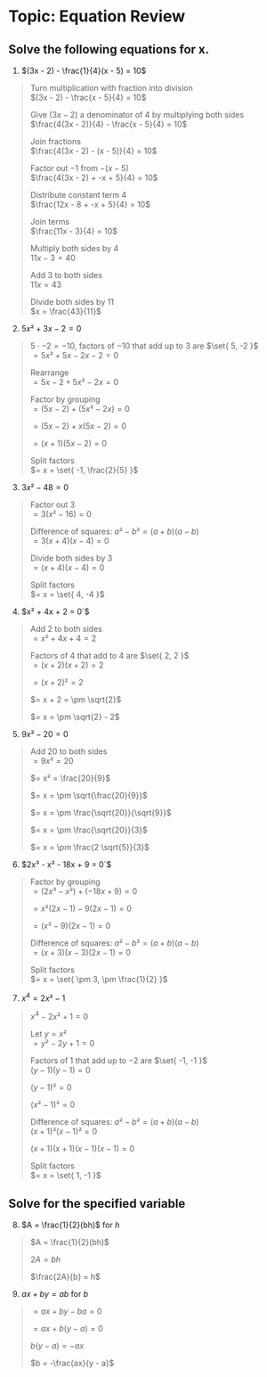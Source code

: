 # Topic: Equation Review

## Solve the following equations for x.

1. $(3x - 2) - \frac{1}{4}(x - 5) = 10$
> Turn multiplication with fraction into division<br>
> $(3x - 2) - \frac{x - 5}{4} = 10$
> 
> Give $(3x - 2)$ a denominator of $4$ by multiplying both sides<br>
> $\frac{4(3x - 2)}{4} - \frac{x - 5}{4} = 10$
> 
> Join fractions<br>
> $\frac{4(3x - 2) - (x - 5)}{4} = 10$
> 
> Factor out $-1$ from $-(x - 5)$<br>
> $\frac{4(3x - 2) + -x + 5}{4} = 10$
> 
> Distribute constant term $4$<br>
> $\frac{12x - 8 + -x + 5}{4} = 10$
> 
> Join terms<br>
> $\frac{11x - 3}{4} = 10$
> 
> Multiply both sides by $4$<br>
> $11x - 3 = 40$
> 
> Add $3$ to both sides<br>
> $11x = 43$
> 
> Divide both sides by $11$<br>
> $x = \frac{43}{11}$

2. $5x² + 3x - 2 = 0$
> $5 \cdot -2 = -10$, factors of $-10$ that add up to $3$ are $\set{ 5, -2 }$<br>
> $= 5x² + 5x - 2x - 2 = 0$
> 
> Rearrange<br>
> $= 5x - 2 + 5x² - 2x = 0$
> 
> Factor by grouping<br>
> $= (5x - 2) + (5x² - 2x) = 0$
> 
> $= (5x - 2) + x(5x - 2) = 0$
> 
> $= (x + 1)(5x - 2) = 0$
> 
> Split factors<br>
> $= x = \set{ -1, \frac{2}{5} }$

3. $3x² - 48 = 0$
> Factor out $3$<br>
> $= 3(x² - 16) = 0$
> 
> Difference of squares: $a² - b² = (a + b)(a - b)$<br>
> $= 3(x + 4)(x - 4) = 0$
> 
> Divide both sides by $3$<br>
> $= (x + 4)(x - 4) = 0$
> 
> Split factors<br>
> $= x = \set{ 4, -4 }$

4. $x² + 4x + 2 = 0`$
> Add $2$ to both sides<br>
> $= x² + 4x + 4 = 2$
> 
> Factors of $4$ that add to $4$ are $\set{ 2, 2 }$<br>
> $= (x + 2)(x + 2) = 2$
> 
> $= (x + 2)² = 2$
> 
> $= x + 2 = \pm \sqrt{2}$
> 
> $= x = \pm \sqrt{2} - 2$

5. $9x² - 20 = 0$
> Add $20$ to both sides<br>
> $= 9x² = 20$
> 
> $= x² = \frac{20}{9}$
> 
> $= x = \pm \sqrt{\frac{20}{9}}$
> 
> $= x = \pm \frac{\sqrt{20}}{\sqrt{9}}$
> 
> $= x = \pm \frac{\sqrt{20}}{3}$
> 
> $= x = \pm \frac{2 \sqrt{5}}{3}$

6. $2x³ - x² - 18x + 9 = 0`$
> Factor by grouping<br>
> $= (2x³ - x²) + (-18x + 9) = 0$
> 
> $= x²(2x - 1) - 9(2x - 1) = 0$
> 
> $= (x² - 9)(2x - 1) = 0$
> 
> Difference of squares: $a² - b² = (a + b)(a - b)$<br>
> $= (x + 3)(x - 3)(2x - 1) = 0$
> 
> Split factors<br>
> $= x = \set{ \pm 3, \pm \frac{1}{2} }$

7. $x^4 = 2x² - 1$
> $x^4 - 2x² + 1 = 0$
> 
> Let $y = x²$<br>
> $= y² - 2y + 1 = 0$
> 
> Factors of $1$ that add up to $-2$ are $\set{ -1, -1 }$<br>
> $(y - 1)(y - 1) = 0$
> 
> $(y - 1)² = 0$
> 
> $(x² - 1)² = 0$
> 
> Difference of squares: $a² - b² = (a + b)(a - b)$<br>
> $(x + 1)²(x - 1)² = 0$
> 
> $(x + 1)(x + 1)(x - 1)(x - 1) = 0$
> 
> Split factors<br>
> $= x = \set{ 1, -1 }$

## Solve for the specified variable

8. $A = \frac{1}{2}(bh)$ for $h$
> $A = \frac{1}{2}(bh)$
> 
> $2A = bh$
> 
> $\frac{2A}{b} = h$

9. $ax + by = ab$ for $b$
> $= ax + by - ba = 0$
> 
> $= ax + b(y - a) = 0$
> 
> $b(y - a) = -ax$
> 
> $b = -\frac{ax}{y - a}$

